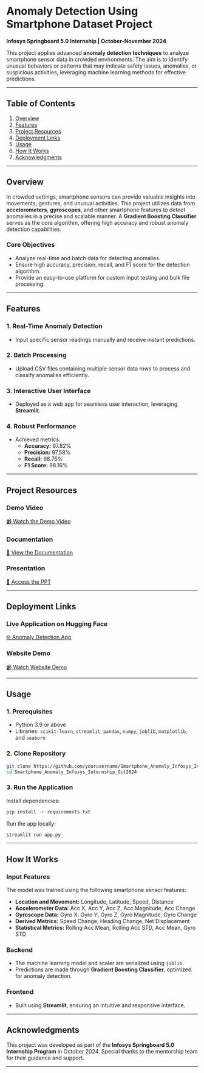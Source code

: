 # Anomaly Detection Using Smartphone Dataset Project  
**Infosys Springboard 5.0 Internship | October-November 2024**  

This project applies advanced **anomaly detection techniques** to analyze smartphone sensor data in crowded environments. The aim is to identify unusual behaviors or patterns that may indicate safety issues, anomalies, or suspicious activities, leveraging machine learning methods for effective predictions.  

---

## **Table of Contents**  
1. [Overview](#overview)  
2. [Features](#features)  
3. [Project Resources](#project-resources)  
4. [Deployment Links](#deployment-links)  
5. [Usage](#usage)  
6. [How It Works](#how-it-works)  
7. [Acknowledgments](#acknowledgments)  

---

## **Overview**  

In crowded settings, smartphone sensors can provide valuable insights into movements, gestures, and unusual activities. This project utilizes data from **accelerometers**, **gyroscopes**, and other smartphone features to detect anomalies in a precise and scalable manner. A **Gradient Boosting Classifier** serves as the core algorithm, offering high accuracy and robust anomaly detection capabilities.  

### **Core Objectives**  
- Analyze real-time and batch data for detecting anomalies.  
- Ensure high accuracy, precision, recall, and F1 score for the detection algorithm.  
- Provide an easy-to-use platform for custom input testing and bulk file processing.  

---

## **Features**  

### **1. Real-Time Anomaly Detection**  
- Input specific sensor readings manually and receive instant predictions.  

### **2. Batch Processing**  
- Upload CSV files containing multiple sensor data rows to process and classify anomalies efficiently.  

### **3. Interactive User Interface**  
- Deployed as a web app for seamless user interaction, leveraging **Streamlit**.  

### **4. Robust Performance**  
- Achieved metrics:  
  - **Accuracy:** 97.82%  
  - **Precision:** 97.58%  
  - **Recall:** 98.75%  
  - **F1 Score:** 98.16%  

---

## **Project Resources**  

### **Demo Video**  
[📹 Watch the Demo Video](https://drive.google.com/file/d/1m3lrMVD4Ig9r6MjQrmDMjnE8cwAeLJoU/view?usp=sharing)  

### **Documentation**  
[📄 View the Documentation](https://drive.google.com/file/d/1UW7MiltPtBNdah8IMA2TgQlHn8xfJ5-4/view?usp=sharing)  

### **Presentation**  
[📑 Access the PPT](https://docs.google.com/presentation/d/1emY6SoHMc9_ZDs6vkGavcVyXi5o3S4Q2/edit?usp=sharing&ouid=112195040657871254632&rtpof=true&sd=true)  

---

## **Deployment Links**  

### **Live Application on Hugging Face**  
[🌐 Anomaly Detection App](https://huggingface.co/spaces/DishaMondal2024/Anomaly_Detection_Smartphone_Dataset)  

### **Website Demo**  
[📹 Watch Website Demo](https://drive.google.com/file/d/1FL9g-Xn4c9jwYIVh4Lg0DwoL3RhikTlY/view?usp=sharing)  

---

## **Usage**  

### **1. Prerequisites**  
- Python 3.9 or above  
- Libraries: `scikit-learn`, `streamlit`, `pandas`, `numpy`, `joblib`, `matplotlib`, and `seaborn`  

### **2. Clone Repository**  
```bash  
git clone https://github.com/yourusername/Smartphone_Anomaly_Infosys_Internship_Oct2024.git  
cd Smartphone_Anomaly_Infosys_Internship_Oct2024  
```  

### **3. Run the Application**  
Install dependencies:  
```bash  
pip install -r requirements.txt  
```  
Run the app locally:  
```bash  
streamlit run app.py  
```  

---

## **How It Works**  

### **Input Features**  
The model was trained using the following smartphone sensor features:  
- **Location and Movement:** Longitude, Latitude, Speed, Distance  
- **Accelerometer Data:** Acc X, Acc Y, Acc Z, Acc Magnitude, Acc Change  
- **Gyroscope Data:** Gyro X, Gyro Y, Gyro Z, Gyro Magnitude, Gyro Change  
- **Derived Metrics:** Speed Change, Heading Change, Net Displacement  
- **Statistical Metrics:** Rolling Acc Mean, Rolling Acc STD, Acc Mean, Gyro STD  

### **Backend**  
- The machine learning model and scaler are serialized using `joblib`.  
- Predictions are made through **Gradient Boosting Classifier**, optimized for anomaly detection.  

### **Frontend**  
- Built using **Streamlit**, ensuring an intuitive and responsive interface.  

---

## **Acknowledgments**  
This project was developed as part of the **Infosys Springboard 5.0 Internship Program** in October 2024. Special thanks to the mentorship team for their guidance and support.  

--- 
